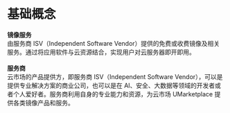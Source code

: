<a name="GH1CA"></a>
# 基础概念
**镜像服务** <br />由服务商 ISV（Independent Software Vendor）提供的免费或收费镜像及相关服务。通过将应用软件与云资源结合，实现用户对云服务器即开即用。<br /><br />**服务商**<br />云市场的产品提供方，即服务商 ISV（Independent Software Vendor），可以是提供专业解决方案的商业公司，也可以是在 AI、安全、大数据等领域的开发者或者个人爱好者。服务商利用自身的专业能力和资源，为云市场 UMarketplace 提供各类镜像产品和服务。
<a name="E35uz"></a>
